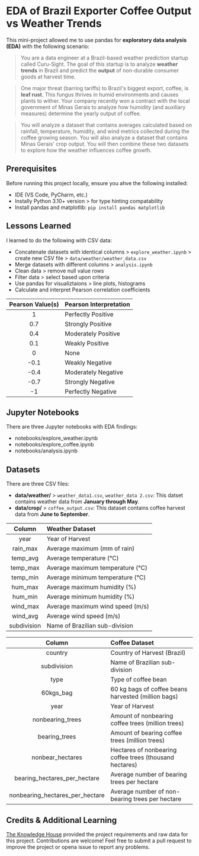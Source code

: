 # EDA of Brazil Exporter Coffee Output vs Weather Trends

This mini-project allowed me to use pandas for **exploratory data analysis (EDA)** with the following scenario:

> You are a data engineer at a Brazil-based weather prediction startup called Curu-Sight. The goal of this startup is to analyze **weather trends** in Brazil and predict the **output** of non-durable consumer goods at harvest time.

> One major threat (barring tariffs) to Brazil's biggest export, coffee, is **leaf rust**. This fungus thrives in humid environments and causes plants to wither. Your company recently won a contract with the local government of Minas Gerais to analyze how humidity (and auxiliary measures) determine the yearly output of coffee.

> You will analyze a dataset that contains averages calculated based on rainfall, temperature, humidity, and wind metrics collected during the coffee growing season. You will also analyze a dataset that contains Minas Gerais' crop output. You will then combine these two datasets to explore how the weather influences coffee growth.

## Prerequisites

Before running this project locally, ensure you ahve the following installed:

* IDE (VS Code, PyCharm, etc.)
* Instally Python 3.10+ version > for type hinting compatability
* Install pandas and matplotlib: `pip install pandas matplotlib`

## Lessons Learned

I learned to do the following with CSV data:

* Concatenate datasets with identical columns > `explore_weather.ipynb` > create new CSV file > `data/weather/weather_data.csv`
* Merge datasets with different columns > `analysis.ipynb`
* Clean data > remove null value rows
* Filter data > select based upon criteria
* Use pandas for visualiztaions > line plots, histograms
* Calculate and interpret Pearson correlation coefficients

| Pearson Value(s) | Pearson Interpretation |
|:--------:|:--------------|
| 1 | Perfectly Positive |
| 0.7 | Strongly Positive |
| 0.4 | Moderately Positive |
| 0.1 | Weakly Positive
| 0 | None |
| -0.1 | Weakly Negative |
| -0.4 | Moderately Negative |
| -0.7 | Strongly Negative |
| -1 | Perfectly Negative | 

## Jupyter Notebooks

There are three Jupyter notebooks with EDA findings:

* notebooks/explore_weather.ipynb
* notebooks/explore_coffee.ipynb
* notebooks/analysis.ipynb

## Datasets

There are three CSV files:

* **data/weather/** > `weather_data1.csv`, `weather_data 2.csv`: This datset contains weather data from **January through May**.
* **data/crop/** > `coffee_output.csv`: This dataset contains coffee harvest data from **June to September**.

| Column | Weather Dataset |
|:--------:|:--------------|
| year | Year of Harvest |
| rain_max | Average maximum (mm of rain)  |
| temp_avg | Average temperature (℃) |
| temp_max | Average maximum temperature (℃) |
| temp_min | Average minimum temperature (℃) |
| hum_max | Average maximum humidity (%) |
| hum_min | Average minimum humidity (%) |
| wind_max | Average maximum wind speed (m/s) |
| wind_avg | Average wind speed (m/s) |
| subdivision | Name of Brazilian sub-division |


| Column | Coffee Dataset |
|:--------:|:--------------|
| country | Country of Harvest (Brazil) |
| subdivision | Name of Brazilian sub-division |
| type | Type of coffee bean |
| 60kgs_bag | 60 kg bags of coffee beans harvested (million bags) |
| year | Year of Harvest |
| nonbearing_trees | Amount of nonbearing coffee trees (million trees) |
| bearing_trees | Amount of bearing coffee trees (million trees) |
| nonbear_hectares | Hectares of nonbearing coffee trees (thousand hectares) |
| bearing_hectares_per_hectare | Average number of bearing trees per hectare |
| nonbearing_hectares_per_hectare | Average number of non-bearing trees per hectare |

## Credits & Additional Learning

[The Knowledge House](https://www.theknowledgehouse.org/) provided the project requirements and raw data for this project. Contributions are welcome! Feel free to submit a pull request to improve the project or opena issue to report any problems.
